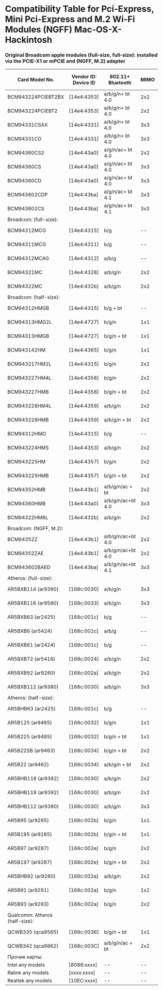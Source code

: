 # Compatibility Table for Pci-Express, Mini Pci-Express and M.2 Wi-Fi Modules (NGFF) Mac-OS-X-Hackintosh
### Original Broadcom apple modules (full-size, full-size): installed via the PCIE-X1 or mPCIE and (NGFF, M.2) adapter

| Card Model No.                                                                                                                      | Vendor ID: Device ID | 802.11+ Bluetooth | MIMO | Range       | Speed 2.4GHz    | Speed 5GHz    | Mac OS X 10.6 Support    | Mac OS X 10.7 Support    | Mac OS X 10.8 Support    | Mac OS X 10.9/10/11/12/13 Support   | Mac OS X 10.14 Support   |
|-------------------------------------------------------------------------------------------------------------------------------------|----------------------|-------------------|------|-------------|-----------------|---------------|--------------------------|--------------------------|--------------------------|-------------------------------------|--------------------------|
| BCM943224PCIEBT2BX                                                                                                                  | [14e4:4353]          | a/b/g/n+ bt 4.0   | 2x2  | 2.4 и 5 GHz | 150 Mbit/s      | 300 Mbit/s    | --                       | YES                      | YES                      | YES                                 | YES                      |
| BCM943224PCIEBT2                                                                                                                    | [14e4:4353]          | a/b/g/n+ bt 4.0   | 2x2  | 2.4 и 5 GHz | 150 Mbit/s      | 300 Mbit/s    | --                       | YES                      | YES                      | YES                                 | YES                      |
| BCM94331CSAX                                                                                                                        | [14e4:4331]          | a/b/g/n+ bt 4.0   | 3x3  | 2.4 и 5 GHz | 150 Mbit/s      | 450 Mbit/s    | --                       | --                       | 10.8.5+YES               | YES                                 | YES                      |
| BCM94331CD                                                                                                                          | [14e4:4331]          | a/b/g/n+ bt 4.0   | 3x3  | 2.4 и 5 GHz | 150 Mbit/s      | 450 Mbit/s    | --                       | --                       | 10.8.5+YES               | YES                                 | YES                      |
| BCM94360CS2                                                                                                                         | [14e4:43a0]          | a/g/n/ac+ bt 4.0  | 2x2  | 2.4 и 5 GHz | 225 Mbit/s      | 867 Mbit/s    | --                       | --                       | --                       | YES                                 | YES                      |
| BCM94360CS                                                                                                                          | [14e4:43a0]          | a/g/n/ac+ bt 4.0  | 3x3  | 2.4 и 5 GHz | 225 Mbit/s      | 1300 Mbit/s   | --                       | --                       | --                       | YES                                 | YES                      |
| BCM94360CD                                                                                                                          | [14e4:43a0]          | a/g/n/ac+ bt 4.0  | 3x3  | 2.4 и 5 GHz | 225 Mbit/s      | 1300 Mbit/s   | --                       | --                       | --                       | YES                                 | YES                      |
| BCM943602CDP                                                                                                                        | [14e4:43ba]          | a/g/n/ac+ bt 4.1  | 3x3  | 2.4 и 5 GHz | 225 Mbit/s      | 1300 Mbit/s   | --                       | --                       | --                       | YES                                 | YES                      |
| BCM943602CS                                                                                                                         | [14e4:43ba]          | a/g/n/ac+ bt 4.1  | 3x3  | 2.4 и 5 GHz | 225 Mbit/s      | 1300 Mbit/s   | --                       | --                       | --                       | YES                                 | YES                      |
| Broadcom: (full-size):                                                                                                              |                      |                   |      |             |                 |               |                          |                          |                          |                                     |                          |
| BCM94312MCG                                                                                                                         | [14e4:4315]          | b/g               | --   | 2.4 GHz     | 54 Mbit/s       | --            | DeviceID fix             | NO                       | NO                       | NO                                  | NO                       |
| BCM94311MCG                                                                                                                         | [14e4:4311]          | b/g               | --   | 2.4 GHz     | 54 Mbit/s       | --            | YES                      | NO                       | NO                       | NO                                  | NO                       |
| BCM94312MCAG                                                                                                                        | [14e4:4312]          | a/b/g             | --   | 2.4 и 5 GHz | 54 Mbit/s       | --            | YES                      | NO                       | NO                       | NO                                  | NO                       |
| BCM94321MC                                                                                                                          | [14e4:4328]          | a/b/g/n           | 2x2  | 2.4 и 5 GHz | 150 Mbit/s      | 300 Mbit/s    | YES                      | NO                       | NO                       | NO                                  | NO                       |
| BCM94322MC                                                                                                                          | [14e4:432b]          | a/b/g/n           | 2x2  | 2.4 и 5 GHz | 150 Mbit/s      | 300 Mbit/s    | YES                      | YES                      | YES                      | YES                                 | YES                      |
| Broadcom: (half-size):                                                                                                              |                      |                   |      |             |                 |               |                          |                          |                          |                                     |                          |
| BCM94312HMGB                                                                                                                        | [14e4:4315]          | b/g + bt          | --   | 2.4 GHz     | 54 Mbit/s       | --            | NO                       | NO                       | NO                       | NO                                  | NO                       |
| BCM94313HMG2L                                                                                                                       | [14e4:4727]          | b/g/n             | 1x1  | 2.4 GHz     | 75 Mbit/s       | --            | NO                       | NO                       | NO                       | NO                                  | NO                       |
| BCM94313HMGB                                                                                                                        | [14e4:4727]          | b/g/n + bt        | 1x1  | 2.4 GHz     | 75 Mbit/s       | --            | NO                       | NO                       | NO                       | NO                                  | NO                       |
| BCM943142HM                                                                                                                         | [14e4:4365]          | b/g/n             | 1x1  | 2.4 GHz     | 75 Mbit/s       | --            | NO                       | NO                       | NO                       | NO                                  | NO                       |
| BCM943217HM2L                                                                                                                       | [14e4:4315]          | b/g/n             | 2x2  | 2.4 GHz     | 150 Mbit/s      | --            | NO                       | NO                       | NO                       | NO                                  | NO                       |
| BCM943227HM4L                                                                                                                       | [14e4:4358]          | b/g/n             | 2x2  | 2.4 GHz     | 150 Mbit/s      | --            | NO                       | NO                       | NO                       | NO                                  | NO                       |
| BCM943227HMB                                                                                                                        | [14e4:4358]          | b/g/n + bt        | 2x2  | 2.4 GHz     | 150 Mbit/s      | --            | NO                       | NO                       | NO                       | NO                                  | NO                       |
| BCM943228HM4L                                                                                                                       | [14e4:4359]          | a/b/g/n           | 2x2  | 2.4 и 5 GHz | 150 Mbit/s      | 300 Mbit/s    | NO                       | NO                       | NO                       | NO                                  | NO                       |
| BCM943228HMB                                                                                                                        | [14e4:4359]          | a/b/g/n + bt      | 2x2  | 2.4 и 5 GHz | 150 Mbit/s      | 300 Mbit/s    | NO                       | NO                       | NO                       | NO                                  | NO                       |
| BCM94312HMG                                                                                                                         | [14e4:4315]          | b/g               | --   | 2.4 GHz     | 54 Mbit/s       | --            | DeviceID fix             | NO                       | NO                       | NO                                  | NO                       |
| BCM943224HMS                                                                                                                        | [14e4:4353]          | a/b/g/n           | 2x2  | 2.4 и 5 GHz | 150 Mbit/s      | 300 Mbit/s    | NO                       | NO                       | 10.8.5+DeviceID fix      | DeviceID fix                        | DeviceID fix             |
| BCM943225HM                                                                                                                         | [14e4:4357]          | b/g/n             | 2x2  | 2.4 GHz     | 150 Mbit/s      | --            | NO                       | NO                       | 10.8.5+DeviceID fix      | DeviceID fix                        | DeviceID fix             |
| BCM943225HMB                                                                                                                        | [14e4:4357]          | b/g/n + bt        | 2x2  | 2.4 GHz     | 150 Mbit/s      | --            | NO                       | NO                       | 10.8.5+DeviceID fix      | DeviceID fix                        | DeviceID fix             |
| BCM94352HMB                                                                                                                         | [14e4:43b1]          | a/b/g/n/ac + bt   | 2x2  | 2.4 и 5 GHz | 150 Mbit/s      | 867 Mbit/s    | NO                       | NO                       | 10.8.5+DeviceID fix      | DeviceID fix                        | DeviceID fix             |
| BCM94360HMB                                                                                                                         | [14e4:43a0]          | a/b/g/n/ac+bt 4.0 | 3x3  | 2.4 и 5 GHz | 225 Mbit/s      | 1300 Mbit/s   | NO                       | NO                       | YES                      | YES                                 | YES                      |
| BCM94322HM8L                                                                                                                        | [14e4:432b]          | a/b/g/n           | 2x2  | 2.4 и 5 GHz | 150 Mbit/s      | 300 Mbit/s    | YES                      | YES                      | YES                      | YES                                 | YES                      |
| Broadcom: (NGFF, M.2):                                                                                                              |                      |                   |      |             |                 |               |                          |                          |                          |                                     |                          |
| BCM94352Z                                                                                                                           | [14e4:43b1]          | a/b/g/n/ac+bt 4.0 | 2x2  | 2.4 и 5 GHz | 150 Mbit/s      | 867 Mbit/s    | --                       | --                       | --                       | DeviceID fix                        | DeviceID fix             |
| BCM94352ZAE                                                                                                                         | [14e4:43b1]          | a/b/g/n/ac+bt 4.0 | 2x2  | 2.4 и 5 GHz | 150 Mbit/s      | 867 Mbit/s    | --                       | --                       | --                       | DeviceID fix                        | DeviceID fix             |
| BCM943602BAED                                                                                                                       | [14e4:43ba]          | a/b/g/n/ac+bt 4.1 | 3x3  | 2.4 и 5 GHz | 150 Mbit/s      | 1300 Mbit/s   | --                       | --                       | --                       | YES                                 | YES                      |
| Atheros: (full-size):                                                                                                               |                      |                   |      |             |                 |               |                          |                          |                          |                                     |                          |
| AR5BXB114 (ar9390)                                                                                                                  | [168c:0030]          | a/b/g/n           | 3x3  | 2.4 и 5 GHz | 225 Mbit/s      | 450 Mbit/s    | NO                       | NO                       | NO                       | NO                                  | NO                       |
| AR5BXB116 (ar9580)                                                                                                                  | [168c:0033]          | a/b/g/n           | 3x3  | 2.4 и 5 GHz | 225 Mbit/s      | 450 Mbit/s    | NO                       | NO                       | NO                       | NO                                  | NO                       |
| AR5BXB63 (ar2425)                                                                                                                   | [168c:001c]          | b/g               | --   | 2.4 GHz     | 54 Mbit/s       | --            | NO                       | NO                       | NO                       | NO                                  | NO                       |
| AR5BXB6 (ar5424)                                                                                                                    | [168c:001c]          | a/b/g             | --   | 2.4 и 5 GHz | 54 Mbit/s       | 54 Mbit/s     | YES                      | NO                       | NO                       | NO                                  | NO                       |
| AR5BXB61 (ar2424)                                                                                                                   | [168c:001c]          | b/g               | --   | 2.4 GHz     | 54 Mbit/s       | --            | YES                      | NO                       | NO                       | NO                                  | NO                       |
| AR5BXB72 (ar5416)                                                                                                                   | [168c:0024]          | a/b/g/n           | 2x2  | 2.4 и 5 GHz | 150 Mbit/s      | 300 Mbit/s    | YES                      | NO                       | NO                       | NO                                  | NO                       |
| AR5BXB92 (ar9280)                                                                                                                   | [168c:002a]          | a/b/g/n           | 2x2  | 2.4 и 5 GHz | 150 Mbit/s      | 300 Mbit/s    | YES                      | YES                      | YES                      | YES                                 | DeviceID fix             |
| AR5BXB112 (ar9380)                                                                                                                  | [168c:0030]          | a/b/g/n           | 3x3  | 2.4 и 5 GHz | 225 Mbit/s      | 450 Mbit/s    | 10.6.8+DeviceID fix      | YES                      | YES                      | YES                                 | DeviceID fix             |
| Atheros: (half-size):                                                                                                               |                      |                   |      |             |                 |               |                          |                          |                          |                                     |                          |
| AR5BHB63 (ar2425)                                                                                                                   | [168c:001c]          | b/g               | --   | 2.4 GHz     | 54 Mbit/s       | --            | NO                       | NO                       | NO                       | NO                                  | NO                       |
| AR5B125 (ar9485)                                                                                                                    | [168c:0032]          | b/g/n             | 1x1  | 2.4 GHz     | 75 Mbit/s       | --            | NO                       | NO                       | NO                       | NO                                  | NO                       |
| AR5B225 (ar9485)                                                                                                                    | [168c:0032]          | b/g/n + bt        | 1x1  | 2.4 GHz     | 75 Mbit/s       | --            | NO                       | NO                       | NO                       | NO                                  | NO                       |
| AR5B22SB (ar9463)                                                                                                                   | [168c:0034]          | b/g/n + bt        | 2x2  | 2.4 GHz     | 150 Mbit/s      | --            | NO                       | NO                       | NO                       | NO                                  | NO                       |
| AR5B22 (ar9462)                                                                                                                     | [168c:0034]          | a/b/g/n + bt      | 2x2  | 2.4 и 5 GHz | 150 Mbit/s      | 300 Mbit/s    | NO                       | NO                       | NO                       | NO                                  | NO                       |
| AR5BHB116 (ar9382)                                                                                                                  | [168c:0030]          | a/b/g/n           | 2x2  | 2.4 и 5 GHz | 150 Mbit/s      | 300 Mbit/s    | NO                       | NO                       | NO                       | NO                                  | NO                       |
| AR5BHB118 (ar9392)                                                                                                                  | [168c:0030]          | a/b/g/n           | 2x2  | 2.4 и 5 GHz | 150 Mbit/s      | 300 Mbit/s    | NO                       | NO                       | NO                       | NO                                  | NO                       |
| AR5BHB112 (ar9380)                                                                                                                  | [168c:0030]          | a/b/g/n           | 3x3  | 2.4 и 5 GHz | 225 Mbit/s      | 450 Mbit/s    | NO                       | NO                       | NO                       | NO                                  | NO                       |
| AR5B95 (ar9285)                                                                                                                     | [168c:002b]          | b/g/n             | 1x1  | 2.4 GHz     | 75 Mbit/s       | --            | 10.6.8+DeviceID fix      | DeviceID fix             | DeviceID fix             | DeviceID fix                        | DeviceID fix             |
| AR5B195 (ar9285)                                                                                                                    | [168c:002b]          | b/g/n + bt        | 1x1  | 2.4 GHz     | 75 Mbit/s       | --            | 10.6.8+DeviceID fix      | DeviceID fix             | DeviceID fix             | DeviceID fix                        | DeviceID fix             |
| AR5B97 (ar9287)                                                                                                                     | [168c:002e]          | b/g/n             | 2x2  | 2.4 GHz     | 150 Mbit/s      | --            | 10.6.8+DeviceID fix      | DeviceID fix             | DeviceID fix             | DeviceID fix                        | DeviceID fix             |
| AR5B197 (ar9287)                                                                                                                    | [168c:002e]          | b/g/n + bt        | 2x2  | 2.4 GHz     | 150 Mbit/s      | --            | 10.6.8+DeviceID fix      | DeviceID fix             | DeviceID fix             | DeviceID fix                        | DeviceID fix             |
| AR5BHB92 (ar9280)                                                                                                                   | [168c:002a]          | a/b/g/n           | 2x2  | 2.4 и 5 GHz | 150 Mbit/s      | 300 Mbit/s    | YES                      | YES                      | YES                      | YES                                 | DeviceID fix             |
| AR5B91 (ar9281)                                                                                                                     | [168c:002a]          | b/g/n             | 1x2  | 2.4 GHz     | 75 Mbit/s       | --            | YES                      | YES                      | YES                      | YES                                 | DeviceID fix             |
| AR5B93 (ar9283)                                                                                                                     | [168c:002a]          | b/g/n             | 2x2  | 2.4 GHz     | 150 Mbit/s      | --            | YES                      | YES                      | YES                      | YES                                 | DeviceID fix             |
| Qualcomm: Atheros (half-size):                                                                                                      |                      |                   |      |             |                 |               |                          |                          |                          |                                     |                          |
| QCWB335 (qca9565)                                                                                                                   | [168c:0036]          | b/g/n + bt        | 1x1  | 2.4 GHz     | 75 Mbit/s       | --            | NO                       | NO                       | NO                       | NO                                  | NO                       |
| QCWB342 (qca9862)                                                                                                                   | [168c:003C]          | a/b/g/n/ac + bt   | 2x2  | 2.4 и 5 GHz | 150 Mbit/s      | 867 Mbit/s    | NO                       | NO                       | NO                       | NO                                  | NO                       |
| Прочие карты:                                                                                                                       |                      |                   |      |             |                 |               |                          |                          |                          |                                     |                          |
| Intel any models                                                                                                                    | [8086:xxxx]          | --                | --   | --          | --              | --            | NO                       | NO                       | NO                       | NO                                  | NO                       |
| Ralink any models                                                                                                                   | [xxxx:xxxx]          | --                | --   | --          | --              | --            | NO                       | NO                       | NO                       | NO                                  | NO                       |
| Realtek any models                                                                                                                  | [10EC:xxxx]          | --                | --   | --          | --              | --            | NO                       | NO                       | NO                       | NO                                  | NO                       |                                                                                                  | [10EC:xxxx]          | --                | --   | --          | --              | --            | NO                       | NO                       | NO                       | NO                                  | NO                       |